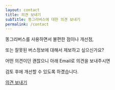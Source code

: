 ```yaml
---
layout: contact
title: 의견 보내기
subTitle: 똥그리버스에 대한 의견 보내기
permalink: /contact
---
```

똥그리버스를 사용하면서 불편한 점이나 개선점,

또는 잘못된 버스정보에 대해서 제보하고 싶으신가요?

어떤 의견이던 괜찮으니 아래 Email로 의견을 보내주시면 

검토 후에 개선할 수 있도록 하곘습니다.

[의견 보내기](mailto:caffeine.driven.dev@gmail.com)

